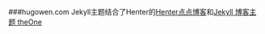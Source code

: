###hugowen.com
Jekyll主题结合了Henter的<a href="http://henter.diandian.com">Henter点点博客</a>和<a href="http://www.pizn.net/14-11-2012/theone-blog-theme/" title="theOne">Jekyll 博客主题 theOne</a>
